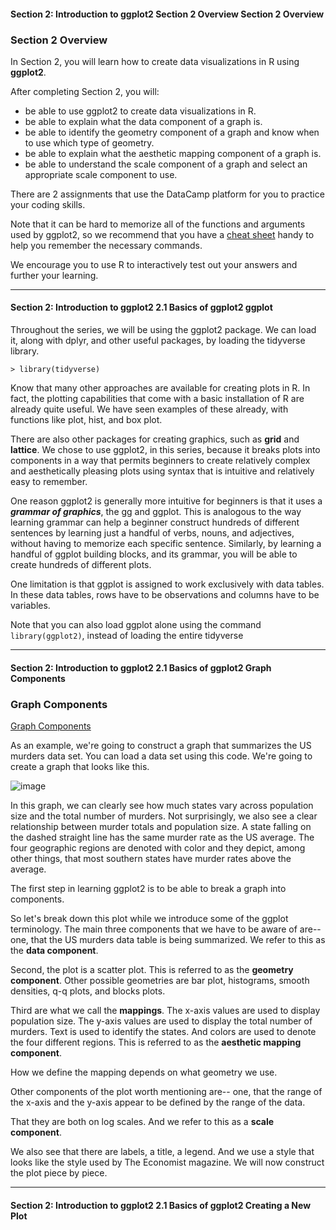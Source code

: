 #### Section 2: Introduction to ggplot2   Section 2 Overview   Section 2 Overview

### Section 2 Overview

In Section 2, you will learn how to create data visualizations in R using **ggplot2**.

After completing Section 2, you will:

* be able to use ggplot2 to create data visualizations in R.
* be able to explain what the data component of a graph is.
* be able to identify the geometry component of a graph and know when to use which type of geometry.
* be able to explain what the aesthetic mapping component of a graph is.
* be able to understand the scale component of a graph and select an appropriate scale component to use.

There are 2 assignments that use the DataCamp platform for you to practice your coding skills.

Note that it can be hard to memorize all of the functions and arguments used by ggplot2, so we recommend 
that you have a [cheat sheet](https://www.rstudio.com/wp-content/uploads/2015/03/ggplot2-cheatsheet.pdf) 
handy to help you remember the necessary commands.

We encourage you to use R to interactively test out your answers and further your learning.

---

#### Section 2: Introduction to ggplot2   2.1 Basics of ggplot2   ggplot

Throughout the series,
we will be using the ggplot2 package.
We can load it, along with dplyr, and other useful packages,
by loading the tidyverse library.

    > library(tidyverse)

Know that many other approaches are available for creating plots in R.
In fact, the plotting capabilities that come with a basic installation of R
are already quite useful.
We have seen examples of these already, with functions like plot, hist, and box
plot.

There are also other packages for creating graphics,
such as **grid** and **lattice**.
We chose to use ggplot2, in this series, because it breaks plots
into components in a way that permits beginners
to create relatively complex and aesthetically pleasing
plots using syntax that is intuitive and relatively easy to remember.

One reason ggplot2 is generally more intuitive
for beginners is that it uses a ***grammar of graphics***, the gg and ggplot.
This is analogous to the way learning grammar can help a beginner construct
hundreds of different sentences by learning just a handful of verbs,
nouns, and adjectives, without having to memorize each specific sentence.
Similarly, by learning a handful of ggplot building blocks,
and its grammar, you will be able to create hundreds of different plots.

One limitation is that ggplot is assigned
to work exclusively with data tables.
In these data tables, rows have to be observations and columns
have to be variables.

Note that you can also load ggplot alone using the command `library(ggplot2)`, 
instead of loading the entire tidyverse


---

#### Section 2: Introduction to ggplot2   2.1 Basics of ggplot2   Graph Components

### Graph Components

[Graph Components](https://youtu.be/gdqy64U-0ds)


As an example, we're going
to construct a graph that summarizes the US murders data set.
You can load a data set using this code.
We're going to create a graph that looks like this.

![image](https://user-images.githubusercontent.com/16638078/41186968-690d00a2-6b6e-11e8-8b1a-dd4787bd81f0.png)


In this graph, we can clearly see how much states vary across population size
and the total number of murders.
Not surprisingly, we also see a clear relationship
between murder totals and population size.
A state falling on the dashed straight line
has the same murder rate as the US average.
The four geographic regions are denoted with color
and they depict, among other things, that most southern states
have murder rates above the average.

The first step in learning ggplot2 is to be
able to break a graph into components.

So let's break down this plot while we introduce
some of the ggplot terminology.
The main three components that we have to be aware of are--
one, that the US murders data table is being summarized.
We refer to this as the **data component**.



Second, the plot is a scatter plot.
This is referred to as the **geometry component**.
Other possible geometries are bar plot, histograms, smooth densities,
q-q plots, and blocks plots.



Third are what we call the **mappings**.
The x-axis values are used to display population size.
The y-axis values are used to display the total number of murders.
Text is used to identify the states.
And colors are used to denote the four different regions.
This is referred to as the **aesthetic mapping component**.

How we define the mapping depends on what geometry we use.


Other components of the plot worth mentioning
are-- one, that the range of the x-axis and the y-axis
appear to be defined by the range of the data.

That they are both on log scales.
And we refer to this as a **scale component**.

We also see that there are labels, a title, a legend.
And we use a style that looks like the style used by The Economist magazine.
We will now construct the plot piece by piece.


---

#### Section 2: Introduction to ggplot2   2.1 Basics of ggplot2   Creating a New Plot




